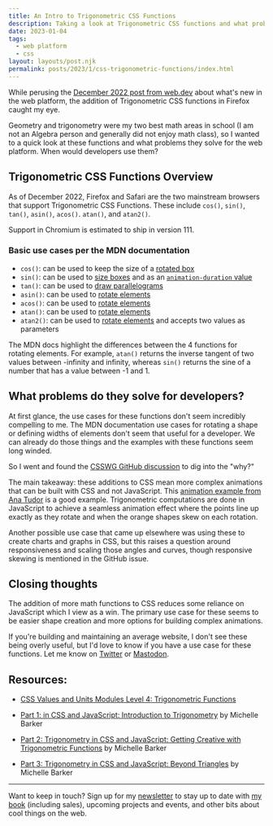 ```yaml
---
title: An Intro to Trigonometric CSS Functions
description: Taking a look at Trigonometric CSS functions and what problems they solve
date: 2023-01-04
tags:
  - web platform
  - css
layout: layouts/post.njk
permalink: posts/2023/1/css-trigonometric-functions/index.html
---
```


While perusing the [December 2022 post from web.dev](https://web.dev/web-platform-12-2022/) about what's new in the web platform, the addition of Trigonometric CSS functions in Firefox caught my eye. 

Geometry and trigonometry were my two best math areas in school (I am not an Algebra person and generally did not enjoy math class), so I wanted to a quick look at these functions and what problems they solve for the web platform. When would developers use them?

## Trigonometric CSS Functions Overview 

As of December 2022, Firefox and Safari are the two mainstream browsers that support Trigonometric CSS Functions. These include `cos()`, `sin()`, `tan()`, `asin()`, `acos()`. `atan()`, and `atan2()`. 

Support in Chromium is estimated to ship in version 111. 

### Basic use cases per the MDN documentation

- `cos()`: can be used to keep the size of a [rotated box](https://developer.mozilla.org/en-US/docs/Web/CSS/cos#keep_the_size_of_a_rotated_box)
- `sin()`: can be used to [size boxes](https://developer.mozilla.org/en-US/docs/Web/CSS/sin#boxes_size) and as an [`animation-duration` value](https://developer.mozilla.org/en-US/docs/Web/CSS/sin#controlling_animation_duration)
- `tan()`: can be used to [draw parallelograms](https://developer.mozilla.org/en-US/docs/Web/CSS/tan#draw_parallelograms)
- `asin()`: can be used to [rotate elements](https://developer.mozilla.org/en-US/docs/Web/CSS/asin)
- `acos()`: can be used to [rotate elements](https://developer.mozilla.org/en-US/docs/Web/CSS/acos#rotate_elements)
- `atan()`: can be used to [rotate elements](https://developer.mozilla.org/en-US/docs/Web/CSS/atan#examples)
- `atan2()`: can be used to [rotate elements](https://developer.mozilla.org/en-US/docs/Web/CSS/atan2#rotate_elements) and accepts two values as parameters

The MDN docs highlight the differences between the 4 functions for rotating elements. For example, `atan()` returns the inverse tangent of two values between -infinity and infinity, whereas `sin()` returns the sine of a number that has a value between -1 and 1.  


## What problems do they solve for developers?

At first glance, the use cases for these functions don't seem incredibly compelling to me. The MDN documentation use cases for rotating a shape or defining widths of elements don't seem that useful for a developer. We can already do those things and the examples with these functions seem long winded. 

So I went and found the [CSSWG GitHub discussion](https://github.com/w3c/csswg-drafts/issues/2331) to dig into the "why?"

The main takeaway: these additions to CSS mean more complex animations that can be built with CSS and not JavaScript. This [animation example from Ana Tudor](https://codepen.io/thebabydino/pen/JNZGwE/) is a good example. Trigonometric computations are done in JavaScript to achieve a seamless animation effect where the points line up exactly as they rotate and when the orange shapes skew on each rotation.

Another possible use case that came up elsewhere was using these to create charts and graphs in CSS, but this raises a question around responsiveness and scaling those angles and curves, though responsive skewing is mentioned in the GitHub issue.

## Closing thoughts 

The addition of more math functions to CSS reduces some reliance on JavaScript which I view as a win. The primary use case for these seems to be easier shape creation and more options for building complex animations. 

If you're building and maintaining an average website, I don't see these being overly useful, but I'd love to know if you have a use case for these functions. Let me know on [Twitter](https://twitter.com/seaotta) or [Mastodon](https://toot.cafe/@seaotta).


## Resources: 

- [CSS Values and Units Modules Level 4: Trigonometric Functions](https://www.w3.org/TR/css-values-4/#trig-funcs)

- [Part 1: in CSS and JavaScript: Introduction to Trigonometry](https://tympanus.net/codrops/2021/06/01/trigonometry-in-css-and-javascript-introduction-to-trigonometry/) by Michelle Barker
- [Part 2: Trigonometry in CSS and JavaScript: Getting Creative with Trigonometric Functions](https://tympanus.net/codrops/2021/06/02/trigonometry-in-css-and-javascript-getting-creative-with-trigonometric-functions/) by Michelle Barker
- [Part 3: Trigonometry in CSS and JavaScript: Beyond Triangles](https://tympanus.net/codrops/2021/06/04/trigonometry-in-css-and-javascript-beyond-triangles/) by Michelle Barker

---

Want to keep in touch? Sign up for my [newsletter](https://webwitchweekly.beehiiv.com/) to stay up to date with [my book](https://www.manning.com/books/design-for-developers?utm_source=stimac&utm_medium=affiliate&utm_campaign=book_stimac_design_4_19_22&a_aid=stimac&a_bid=5f6ba095) (including sales), upcoming projects and events, and other bits about cool things on the web.